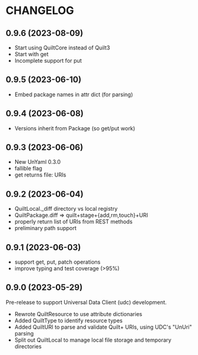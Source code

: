 # CHANGELOG

## 0.9.6 (2023-08-09)

- Start using QuiltCore instead of Quilt3
- Start with get
- Incomplete support for put

## 0.9.5 (2023-06-10)

- Embed package names in attr dict (for parsing)

## 0.9.4 (2023-06-08)

- Versions inherit from Package (so get/put work)

## 0.9.3 (2023-06-06)

- New UnYaml 0.3.0
- fallible flag
- get returns file: URIs

## 0.9.2 (2023-06-04)

- QuiltLocal._diff directory vs local registry
- QuiltPackage.diff => quilt+stage+{add,rm,touch}+URI
- properly return list of URIs from REST methods
- preliminary path support

## 0.9.1 (2023-06-03)

- support get, put, patch operations
- improve typing and test coverage (>95%)

## 0.9.0 (2023-05-29)

Pre-release to support Universal Data Client (udc) development.

- Rewrote QuiltResource to use attribute dictionaries
- Added QuiltType to identify resource types
- Added QuiltURI to parse and validate Quilt+ URIs, using UDC's "UnUri" parsing
- Split out QuiltLocal to manage local file storage and temporary directories
